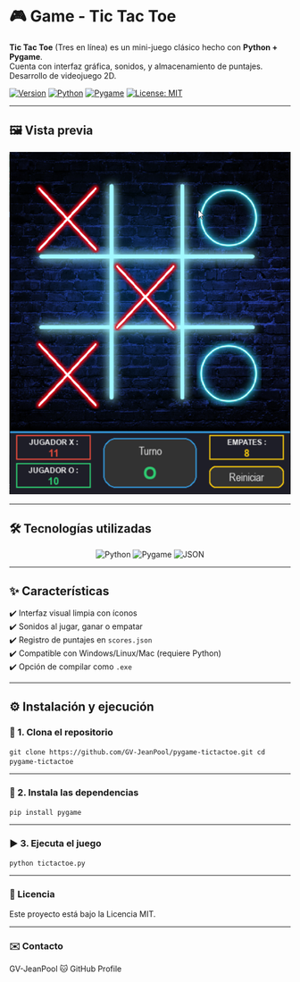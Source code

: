 # 🎮 Game - Tic Tac Toe 

**Tic Tac Toe** (Tres en línea) es un mini-juego clásico hecho con **Python + Pygame**.  
Cuenta con interfaz gráfica, sonidos, y almacenamiento de puntajes. Desarrollo de videojuego 2D.

[![Version](https://img.shields.io/badge/Versión-1.0.0-brightgreen?style=for-the-badge)]()
[![Python](https://img.shields.io/badge/Python-3.10-blue?style=for-the-badge&logo=python)](https://www.python.org/)
[![Pygame](https://img.shields.io/badge/Pygame-2.1.3-green?style=for-the-badge&logo=pygame)](https://www.pygame.org/)
[![License: MIT](https://img.shields.io/badge/License-MIT-yellow?style=for-the-badge)](LICENSE)

---

## 🖼️ Vista previa

![Vista previa del juego](media/captura.png)

---

## 🛠️ Tecnologías utilizadas

<div align="center">
  <img src="https://img.shields.io/badge/Python-3.10-blue?style=for-the-badge&logo=python" alt="Python">
  <img src="https://img.shields.io/badge/Pygame-2.1.3-green?style=for-the-badge&logo=pygame" alt="Pygame">
  <img src="https://img.shields.io/badge/JSON-Data%20Storage-orange?style=for-the-badge&logo=json" alt="JSON">
</div>

---

## ✨ Características

✔️ Interfaz visual limpia con íconos  
✔️ Sonidos al jugar, ganar o empatar  
✔️ Registro de puntajes en `scores.json`  
✔️ Compatible con Windows/Linux/Mac (requiere Python)  
✔️ Opción de compilar como `.exe`

---


## ⚙️ Instalación y ejecución

### 🔧 1. Clona el repositorio

`
git clone https://github.com/GV-JeanPool/pygame-tictactoe.git
cd pygame-tictactoe
`

---

### 🧪 2. Instala las dependencias

`
pip install pygame
`

---

### ▶️ 3. Ejecuta el juego

`
python tictactoe.py
`

---

### 📜 Licencia
Este proyecto está bajo la Licencia MIT.

---

### ✉️ Contacto

GV-JeanPool
🐱 GitHub Profile



